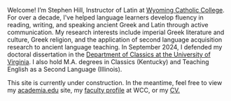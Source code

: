 Welcome! I’m Stephen Hill, Instructor of Latin at <a href="http://wyomingcatholic.edu/" target="_blank">Wyoming Catholic College</a>. For over a decade, I've helped language learners develop fluency in reading, writing, and speaking ancient Greek and Latin through active communication. My research interests include imperial Greek literature and culture, Greek religion, and the application of second language acquisition research to ancient language teaching. In September 2024, I defended my doctoral dissertation in the <a href="https://classics.as.virginia.edu/" target="_blank">Department of Classics at the University of Virginia</a>. I also hold M.A. degrees in Classics (Kentucky) and Teaching English as a Second Language (Illinois).

This site is currently under construction. In the meantime, feel free to view my <a href="https://virginia.academia.edu/RStephenHill" target="_blank">academia.edu</a> site, my <a href="https://wyomingcatholic.edu/person/stephen-hill/" target="_blank">faculty profile</a> at WCC, or my <a href="/pdfs/R. Stephen Hill – CV 2023 03.pdf" target="_blank">CV.</a> 
